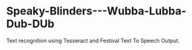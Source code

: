 # Speaky-Blinders---Wubba-Lubba-Dub-DUb
Text recognition using Tesseract and Festival Text To Speech Output.
